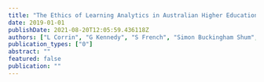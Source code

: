 ```yaml
---
title: "The Ethics of Learning Analytics in Australian Higher Education.(2019)"
date: 2019-01-01
publishDate: 2021-08-20T12:05:59.436118Z
authors: ["L Corrin", "G Kennedy", "S French", "Simon Buckingham Shum", "Kirsty Kitto", "A Pardo", "D West", " ..."]
publication_types: ["0"]
abstract: ""
featured: false
publication: ""
---
```


